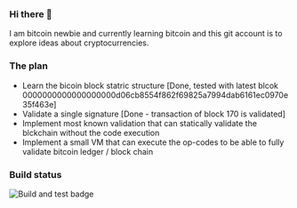 ### Hi there 👋

I am bitcoin newbie and currently learning bitcoin and this git account is to explore ideas about cryptocurrencies.

### The plan

* Learn the bicoin block statric structure [Done, tested with latest blcok 0000000000000000000d06cb8554f862f69825a7994dab6161ec0970e35f463e] 
* Validate a single signature [Done - transaction of block 170 is validated]
* Implement most known validation that can statically validate the blckchain without the code execution
* Implement a small VM that can execute the op-codes to be able to fully validate bitcoin ledger / block chain

### Build status

![Build and test badge](https://github.com/vimrull/vimrull/actions/workflows/build_test.yml/badge.svg)
